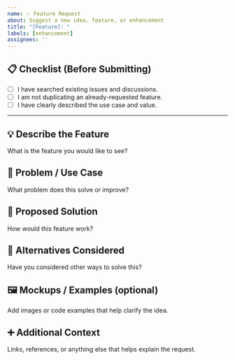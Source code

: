 ```yaml
---
name: ✨ Feature Request
about: Suggest a new idea, feature, or enhancement
title: "[Feature]: "
labels: [enhancement]
assignees: ''
---
```


## 📋 Checklist (Before Submitting)
- [ ] I have searched existing issues and discussions.
- [ ] I am not duplicating an already-requested feature.
- [ ] I have clearly described the use case and value.

---

## 💡 Describe the Feature
What is the feature you would like to see?

## 🎯 Problem / Use Case
What problem does this solve or improve?

## 🚀 Proposed Solution
How would this feature work?

## 🔄 Alternatives Considered
Have you considered other ways to solve this?

## 🖼️ Mockups / Examples (optional)
Add images or code examples that help clarify the idea.

## ➕ Additional Context
Links, references, or anything else that helps explain the request.
